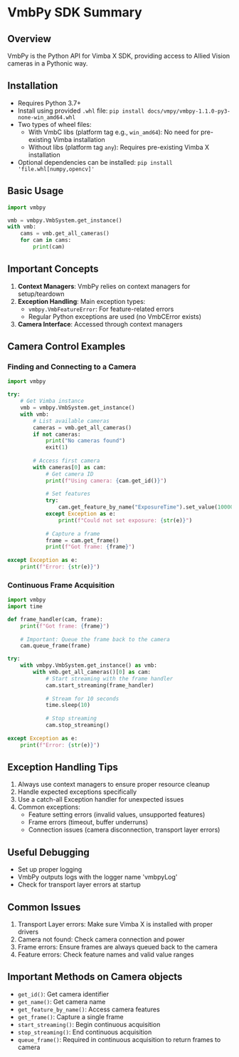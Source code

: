 # VmbPy SDK Summary

## Overview
VmbPy is the Python API for Vimba X SDK, providing access to Allied Vision cameras in a Pythonic way.

## Installation
- Requires Python 3.7+
- Install using provided `.whl` file: `pip install docs/vmpy/vmbpy-1.1.0-py3-none-win_amd64.whl`
- Two types of wheel files:
  - With VmbC libs (platform tag e.g., `win_amd64`): No need for pre-existing Vimba installation
  - Without libs (platform tag `any`): Requires pre-existing Vimba X installation
- Optional dependencies can be installed: `pip install 'file.whl[numpy,opencv]'`

## Basic Usage
```python
import vmbpy

vmb = vmbpy.VmbSystem.get_instance()
with vmb:
    cams = vmb.get_all_cameras()
    for cam in cams:
        print(cam)
```

## Important Concepts
1. **Context Managers**: VmbPy relies on context managers for setup/teardown
2. **Exception Handling**: Main exception types:
   - `vmbpy.VmbFeatureError`: For feature-related errors
   - Regular Python exceptions are used (no VmbCError exists)
3. **Camera Interface**: Accessed through context managers

## Camera Control Examples

### Finding and Connecting to a Camera
```python
import vmbpy

try:
    # Get Vimba instance
    vmb = vmbpy.VmbSystem.get_instance()
    with vmb:
        # List available cameras
        cameras = vmb.get_all_cameras()
        if not cameras:
            print("No cameras found")
            exit(1)
            
        # Access first camera
        with cameras[0] as cam:
            # Get camera ID
            print(f"Using camera: {cam.get_id()}")
            
            # Set features
            try:
                cam.get_feature_by_name("ExposureTime").set_value(10000)  # 10ms
            except Exception as e:
                print(f"Could not set exposure: {str(e)}")
                
            # Capture a frame
            frame = cam.get_frame()
            print(f"Got frame: {frame}")
            
except Exception as e:
    print(f"Error: {str(e)}")
```

### Continuous Frame Acquisition
```python
import vmbpy
import time

def frame_handler(cam, frame):
    print(f"Got frame: {frame}")
    
    # Important: Queue the frame back to the camera
    cam.queue_frame(frame)

try:
    with vmbpy.VmbSystem.get_instance() as vmb:
        with vmb.get_all_cameras()[0] as cam:
            # Start streaming with the frame handler
            cam.start_streaming(frame_handler)
            
            # Stream for 10 seconds
            time.sleep(10)
            
            # Stop streaming
            cam.stop_streaming()
            
except Exception as e:
    print(f"Error: {str(e)}")
```

## Exception Handling Tips
1. Always use context managers to ensure proper resource cleanup
2. Handle expected exceptions specifically
3. Use a catch-all Exception handler for unexpected issues
4. Common exceptions:
   - Feature setting errors (invalid values, unsupported features)
   - Frame errors (timeout, buffer underruns)
   - Connection issues (camera disconnection, transport layer errors)

## Useful Debugging
- Set up proper logging
- VmbPy outputs logs with the logger name 'vmbpyLog'
- Check for transport layer errors at startup

## Common Issues
1. Transport Layer errors: Make sure Vimba X is installed with proper drivers
2. Camera not found: Check camera connection and power
3. Frame errors: Ensure frames are always queued back to the camera
4. Feature errors: Check feature names and valid value ranges

## Important Methods on Camera objects
- `get_id()`: Get camera identifier
- `get_name()`: Get camera name
- `get_feature_by_name()`: Access camera features
- `get_frame()`: Capture a single frame
- `start_streaming()`: Begin continuous acquisition
- `stop_streaming()`: End continuous acquisition
- `queue_frame()`: Required in continuous acquisition to return frames to camera 